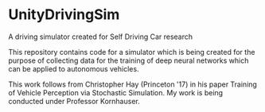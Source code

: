# UnityDrivingSim
A driving simulator created for Self Driving Car research

This repository contains code for a simulator which is being created for the purpose of collecting data for the training of deep neural networks which can be applied to autonomous vehicles.

This work follows from Christopher Hay (Princeton '17) in his paper Training of Vehicle Perception via Stochastic Simulation. 
My work is being conducted under Professor Kornhauser.
